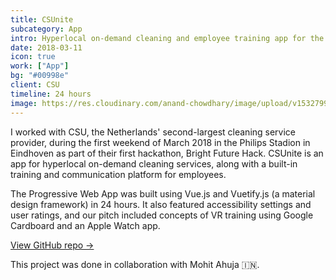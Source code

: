 ```yaml
---
title: CSUnite
subcategory: App
intro: Hyperlocal on-demand cleaning and employee training app for the Netherlands' second-largest cleaning service provider.
date: 2018-03-11
icon: true
work: ["App"]
bg: "#00998e"
client: CSU
timeline: 24 hours
image: https://res.cloudinary.com/anand-chowdhary/image/upload/v1532799278/portfolio/csunite_2x.png
---
```


I worked with CSU, the Netherlands' second-largest cleaning service provider, during the first weekend of March 2018 in the Philips Stadion in Eindhoven as part of their first hackathon, Bright Future Hack. CSUnite is an app for hyperlocal on-demand cleaning services, along with a built-in training and communication platform for employees.

The Progressive Web App was built using Vue.js and Vuetify.js (a material design framework) in 24 hours. It also featured accessibility settings and user ratings, and our pitch included concepts of VR training using Google Cardboard and an Apple Watch app.

[View GitHub repo &rarr;](https://github.com/AnandChowdhary/csu)

<div class="three-images">
	<div><img alt="" src="/images/projects/csunite/learn.png"></div>
	<div><img alt="" src="/images/projects/csunite/requests.png"></div>
	<div><img alt="" src="/images/projects/csunite/community.png"></div>
</div>
<div class="three-images">
	<div><img alt="" src="/images/projects/csunite/video.png"></div>
	<div><img alt="" src="/images/projects/csunite/profile.png"></div>
	<div><img alt="" src="/images/projects/csunite/request.png"></div>
</div>
<div class="two-images shadow">
	<div><img alt="" src="/images/projects/csunite/slide-1.png"></div>
	<div><img alt="" src="/images/projects/csunite/slide-2.png"></div>
</div>
<div class="image scale"><img alt="" src="/images/projects/csunite/news.png"></div>

<footer>This project was done in collaboration with Mohit Ahuja 🇮🇳.</footer>